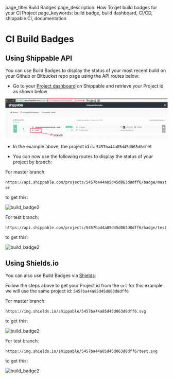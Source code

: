 page_title: Build Badges
page_description: How To get build badges for your CI Project
page_keywords: build badge, build dashboard, CI/CD, shippable CI, documentation

# CI Build Badges

## Using Shippable API

You can use Build Badges to display the status of your most recent build on your Github or Bitbucket repo page using the API routes below:

- Go to your [Project dashboard](project_dashboard.md) on Shippable and retrieve your Project id as shown below

![build_badge](images/badge_project_id.gif)

- In the example above, the project id is: `5457ba44a85d45d063d8dff6`

- You can now use the following routes to display the status of your project by branch:

For master branch:

`https://api.shippable.com/projects/5457ba44a85d45d063d8dff6/badge/master`

to get this:

![build_badge2](https://api.shippable.com/projects/5457ba44a85d45d063d8dff6/badge/master)

For test branch:

`https://api.shippable.com/projects/5457ba44a85d45d063d8dff6/badge/test`

to get this:

![build_badge2](https://api.shippable.com/projects/5457ba44a85d45d063d8dff6/badge/test)

## Using Shields.io

You can also use Build Badges via [Shields](http://shields.io):

Follow the steps above to get your Project id from the `url` for this example we will use the same project id: `5457ba44a85d45d063d8dff6`

For master branch:

`https://img.shields.io/shippable/5457ba44a85d45d063d8dff6.svg`

to get this:

![build_badge2](https://img.shields.io/shippable/5457ba44a85d45d063d8dff6.svg)

For test branch:

`https://img.shields.io/shippable/5457ba44a85d45d063d8dff6/test.svg`

to get this:

![build_badge2](https://img.shields.io/shippable/5457ba44a85d45d063d8dff6/test.svg)
